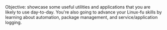 Objective:
	showcase some useful utilities and applications that you are likely to use day-to-day. You're also going to advance your Linux-fu skills by learning about automation, package management, and service/application logging.
